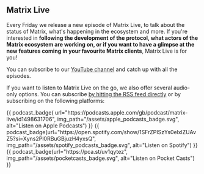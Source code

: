 ## Matrix Live

Every Friday we release a new episode of Matrix Live, to talk about the status
of Matrix, what's happening in the ecosystem and more. If you're interested in
**following the development of the protocol, what actors of the Matrix ecosystem
are working on, or if you want to have a glimpse at the new features coming in
your favourite Matrix clients**, Matrix Live is for you!

You can subscribe to our [YouTube channel](https://www.youtube.com/c/Matrixdotorg/videos)
and catch up with all the episodes.

If you want to listen to Matrix Live on the go, we also offer several audio-only
options. You can subscribe [by hitting the RSS feed directly](https://feed.podbean.com/matrixlive/feed.xml)
or by subscribing on the following platforms:

<div class="badges">
    {{ podcast_badge(
        url="https://podcasts.apple.com/gb/podcast/matrix-live/id1498631706",
        img_path="/assets/apple_podcasts_badge.svg", alt="Listen on Apple Podcasts") }}
    {{ podcast_badge(url="https://open.spotify.com/show/1SFrZPISzYs0elxlZUAvZ5?si=Xyns2Pl0RBuGBjuzH4yxsQ",
       img_path="/assets/spotify_podcasts_badge.svg", alt="Listen on Spotify") }}
    {{ podcast_badge(url="https://pca.st/uv1qytez",
       img_path="/assets/pocketcasts_badge.svg",
       alt="Listen on Pocket Casts") }}
</div>
